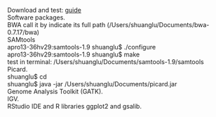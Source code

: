 Download and test: [guide](https://software.broadinstitute.org/gatk/documentation/article.php?id=2899)   
Software packages.   
BWA call it by indicate its full path (/Users/shuanglu/Documents/bwa-0.7.17/bwa)    
SAMtools    
apro13-36hv29:samtools-1.9 shuanglu$ ./configure   
apro13-36hv29:samtools-1.9 shuanglu$ make   
test in terminal:
/Users/shuanglu/Documents/samtools-1.9/samtools   
Picard.   
shuanglu$ cd    
shuanglu$ java -jar /Users/shuanglu/Documents/picard.jar   
Genome Analysis Toolkit (GATK).   
IGV.   
RStudio IDE and R libraries ggplot2 and gsalib.   

